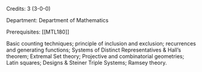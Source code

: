 Credits: 3 (3-0-0)

Department: Department of Mathematics

Prerequisites: [[MTL180]]

Basic counting techniques; principle of inclusion and exclusion; recurrences and generating functions; Systems of Distinct Representatives & Hall’s theorem; Extremal Set theory; Projective and combinatorial geometries; Latin squares; Designs & Steiner Triple Systems; Ramsey theory.